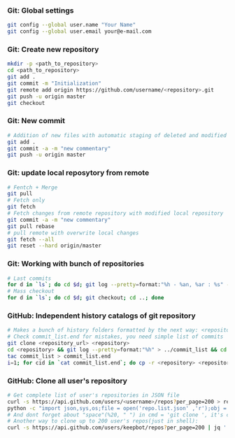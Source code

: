 ### Git: Global settings
```bash
git config --global user.name "Your Name"
git config --global user.email your@e-mail.com
```
### Git: Create new repository
```bash
mkdir -p <path_to_repository>
cd <path_to_repository>
git add .
git commit -m "Initialization"
git remote add origin https://github.com/username/<repository>.git
git push -u origin master
git checkout 
```
### Git: New commit
```bash
# Addition of new files with automatic staging of deleted and modified files
git add .
git commit -a -m "new commentary"
git push -u origin master
```
### Git: update local reposytory from remote
```bash
# Fentch + Merge
git pull
# Fetch only
git fetch
# Fetch changes from remote repository with modified local repository
git commit -a -m "new commentary"
git pull rebase
# pull remote with overwrite local changes
git fetch --all
git reset --hard origin/master
```
### Git: Working with bunch of  repositories
```bash
# Last commits
for d in `ls`; do cd $d; git log --pretty=format:"%h - %an, %ar : %s" -1; cd ..; done
# Mass checkout
for d in `ls`; do cd $d; git checkout; cd ..; done
```
### GitHub: Independent history catalogs of git repository
```bash
# Makes a bunch of history folders formatted by the next way: <repository>-<number_of_commit>-<commit_hash>
# Check commit_list.end for mistakes, you need simple list of commits
git clone <repository_url> <repository>
cd <repository> && git log --pretty=format:"%h" > ../commit_list && cd ..
tac commit_list > commit_list.end 
i=1; for cid in `cat commit_list.end`; do cp -r <repository> <repository>-$i-$cid; cd <repository>-$i-$cid; git checkout $cid; cd ..; ((i=i+1)); done
```
### GitHub: Clone all user's repository
```bash
# Get complete list of user's repositories in JSON file
curl -s https://api.github.com/users/<username>/repos?per_page=200 > repo.list.json
python -c "import json,sys,os;file = open('repo.list.json' ,'r');obj = json.load(file);obj_size = len(obj);cmd = 'git clone  ';[os.system(cmd + obj[x]['clone_url']) for x in range(0, obj_size)];file.close()"
# And dont forget about "space"(%20, " ") in cmd = 'git clone ', it's completely nessesary
# Another way to clone up to 200 user's repos(just in shell): 
curl -s https://api.github.com/users/keepbot/repos?per_page=200 | jq '.[] | ."clone_url"' | xargs -I '{}' git clone {}
```
